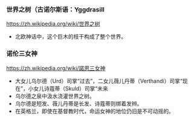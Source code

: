 ### 世界之树（古诺尔斯语：Yggdrasill
https://zh.wikipedia.org/wiki/世界之树
- 北欧神话中，这个巨木的枝干构成了整个世界。
### 诺伦三女神
https://zh.wikipedia.org/wiki/諾恩三女神
- 大女儿乌尔德（Urd）司掌“过去”，二女儿薇儿丹蒂（Verthandi）司掌“现在”，小女儿诗蔻蒂（Skuld）司掌“未来
- 乌尔德之泉中汲水浇灌世界之树。
- 乌尔德是短发、薇儿丹蒂是长发、诗蔻蒂则绑着发辫。
- 在英格兰，即使在基督教时代，命运女神的地位仍旧是不可动摇的。